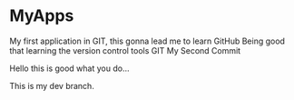 # MyApps
My first application in GIT, this gonna lead me to learn GitHub
Being good that learning the version control tools GIT
My Second Commit

Hello this is good what you do...

This is my dev branch.